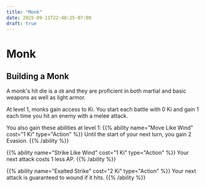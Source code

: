 ```yaml
---
title: "Monk"
date: 2025-09-11T22:48:25-07:00
draft: true
---
```


# Monk

## Building a Monk
A monk's hit die is a `d8` and they are proficient in both martial and basic weapons as well as light armor.

At level 1, monks gain access to Ki. You start each battle with 0 Ki and gain 1 each time you hit an enemy with a melee attack.

You also gain these abilities at level 1:
{{% ability name="Move Like Wind" cost="1 Ki" type="Action" %}}
Until the start of your next turn, you gain 2 Evasion.
{{% /ability %}}

{{% ability name="Strike Like Wind" cost="1 Ki" type="Action" %}}
Your next attack costs 1 less AP.
{{% /ability %}}

{{% ability name="Exalted Strike" cost="2 Ki" type="Action" %}}
Your next attack is guaranteed to wound if it hits.
{{% /ability %}}